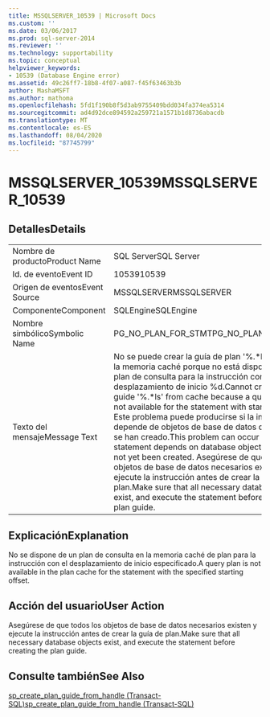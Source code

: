 ```yaml
---
title: MSSQLSERVER_10539 | Microsoft Docs
ms.custom: ''
ms.date: 03/06/2017
ms.prod: sql-server-2014
ms.reviewer: ''
ms.technology: supportability
ms.topic: conceptual
helpviewer_keywords:
- 10539 (Database Engine error)
ms.assetid: 49c26ff7-18b8-4f07-a087-f45f63463b3b
author: MashaMSFT
ms.author: mathoma
ms.openlocfilehash: 5fd1f190b8f5d3ab9755409bdd034fa374ea5314
ms.sourcegitcommit: ad4d92dce894592a259721a1571b1d8736abacdb
ms.translationtype: MT
ms.contentlocale: es-ES
ms.lasthandoff: 08/04/2020
ms.locfileid: "87745799"
---
```

# <a name="mssqlserver_10539"></a><span data-ttu-id="29c04-102">MSSQLSERVER_10539</span><span class="sxs-lookup"><span data-stu-id="29c04-102">MSSQLSERVER_10539</span></span>
    
## <a name="details"></a><span data-ttu-id="29c04-103">Detalles</span><span class="sxs-lookup"><span data-stu-id="29c04-103">Details</span></span>  
  
|||  
|-|-|  
|<span data-ttu-id="29c04-104">Nombre de producto</span><span class="sxs-lookup"><span data-stu-id="29c04-104">Product Name</span></span>|<span data-ttu-id="29c04-105">SQL Server</span><span class="sxs-lookup"><span data-stu-id="29c04-105">SQL Server</span></span>|  
|<span data-ttu-id="29c04-106">Id. de evento</span><span class="sxs-lookup"><span data-stu-id="29c04-106">Event ID</span></span>|<span data-ttu-id="29c04-107">10539</span><span class="sxs-lookup"><span data-stu-id="29c04-107">10539</span></span>|  
|<span data-ttu-id="29c04-108">Origen de eventos</span><span class="sxs-lookup"><span data-stu-id="29c04-108">Event Source</span></span>|<span data-ttu-id="29c04-109">MSSQLSERVER</span><span class="sxs-lookup"><span data-stu-id="29c04-109">MSSQLSERVER</span></span>|  
|<span data-ttu-id="29c04-110">Componente</span><span class="sxs-lookup"><span data-stu-id="29c04-110">Component</span></span>|<span data-ttu-id="29c04-111">SQLEngine</span><span class="sxs-lookup"><span data-stu-id="29c04-111">SQLEngine</span></span>|  
|<span data-ttu-id="29c04-112">Nombre simbólico</span><span class="sxs-lookup"><span data-stu-id="29c04-112">Symbolic Name</span></span>|<span data-ttu-id="29c04-113">PG_NO_PLAN_FOR_STMT</span><span class="sxs-lookup"><span data-stu-id="29c04-113">PG_NO_PLAN_FOR_STMT</span></span>|  
|<span data-ttu-id="29c04-114">Texto del mensaje</span><span class="sxs-lookup"><span data-stu-id="29c04-114">Message Text</span></span>|<span data-ttu-id="29c04-115">No se puede crear la guía de plan '%.\*ls' a partir de la memoria caché porque no está disponible un plan de consulta para la instrucción con desplazamiento de inicio %d.</span><span class="sxs-lookup"><span data-stu-id="29c04-115">Cannot create plan guide '%.\*ls' from cache because a query plan is not available for the statement with start offset %d.</span></span> <span data-ttu-id="29c04-116">Este problema puede producirse si la instrucción depende de objetos de base de datos que aún no se han creado.</span><span class="sxs-lookup"><span data-stu-id="29c04-116">This problem can occur if the statement depends on database objects that have not yet been created.</span></span> <span data-ttu-id="29c04-117">Asegúrese de que todos los objetos de base de datos necesarios existen y ejecute la instrucción antes de crear la guía de plan.</span><span class="sxs-lookup"><span data-stu-id="29c04-117">Make sure that all necessary database objects exist, and execute the statement before creating the plan guide.</span></span>|  
  
## <a name="explanation"></a><span data-ttu-id="29c04-118">Explicación</span><span class="sxs-lookup"><span data-stu-id="29c04-118">Explanation</span></span>  
 <span data-ttu-id="29c04-119">No se dispone de un plan de consulta en la memoria caché de plan para la instrucción con el desplazamiento de inicio especificado.</span><span class="sxs-lookup"><span data-stu-id="29c04-119">A query plan is not available in the plan cache for the statement with the specified starting offset.</span></span>  
  
## <a name="user-action"></a><span data-ttu-id="29c04-120">Acción del usuario</span><span class="sxs-lookup"><span data-stu-id="29c04-120">User Action</span></span>  
 <span data-ttu-id="29c04-121">Asegúrese de que todos los objetos de base de datos necesarios existen y ejecute la instrucción antes de crear la guía de plan.</span><span class="sxs-lookup"><span data-stu-id="29c04-121">Make sure that all necessary database objects exist, and execute the statement before creating the plan guide.</span></span>  
  
## <a name="see-also"></a><span data-ttu-id="29c04-122">Consulte también</span><span class="sxs-lookup"><span data-stu-id="29c04-122">See Also</span></span>  
 [<span data-ttu-id="29c04-123">sp_create_plan_guide_from_handle &#40;Transact-SQL&#41;</span><span class="sxs-lookup"><span data-stu-id="29c04-123">sp_create_plan_guide_from_handle &#40;Transact-SQL&#41;</span></span>](/sql/relational-databases/system-stored-procedures/sp-create-plan-guide-from-handle-transact-sql)  
  
  

